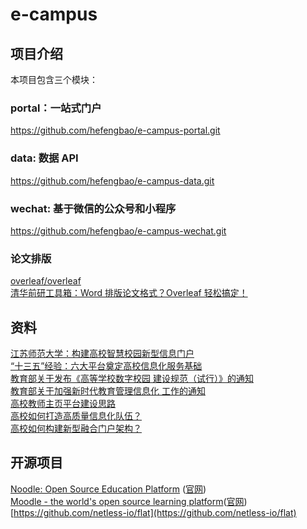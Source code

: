 # e-campus

## 项目介绍
本项目包含三个模块：   
### portal：一站式门户
https://github.com/hefengbao/e-campus-portal.git   
### data: 数据 API   
https://github.com/hefengbao/e-campus-data.git   
### wechat: 基于微信的公众号和小程序   
https://github.com/hefengbao/e-campus-wechat.git


### 论文排版
[overleaf/overleaf](https://github.com/overleaf/overleaf)   
[清华前研工具箱：Word 排版论文格式？Overleaf 轻松搞定！](https://mp.weixin.qq.com/s/wjhTnqgVe0pcDMEEAckwqg)   

## 资料
[江苏师范大学：构建高校智慧校园新型信息门户](https://mp.weixin.qq.com/s/_3U5gv0buhLwJDeT1PJCSA)   
[“十三五”经验：六大平台奠定高校信息化服务基础](https://mp.weixin.qq.com/s/Rc_D8zU1OYmoSPAQe15PXA)   
[教育部关于发布《高等学校数字校园 建设规范（试行）》的通知](http://www.moe.gov.cn/srcsite/A16/s3342/202103/t20210322_521675.html)   
[教育部关于加强新时代教育管理信息化 工作的通知](http://www.moe.gov.cn/srcsite/A16/s3342/202103/t20210322_521669.html)   
[高校教师主页平台建设思路](https://mp.weixin.qq.com/s/7BqcoCX8EcJ_VL6stkQp7w)   
[高校如何打造高质量信息化队伍？](https://mp.weixin.qq.com/s/wmiInDeFUl8zqBUq4DOYBw)   
[高校如何构建新型融合门户架构？](https://mp.weixin.qq.com/s/X9c87m71WYilpHA9K1ftiw)

## 开源项目
[Noodle: Open Source Education Platform](https://github.com/noodle-run/noodle) ([官网](https://noodle.run))  
[Moodle - the world's open source learning platform](https://github.com/moodle/moodle)([官网](https://moodle.org/))   
[https://github.com/netless-io/flat](https://github.com/netless-io/flat)   